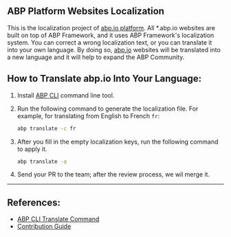 ## ABP Platform Websites Localization

This is the localization project of [abp.io platform](https://abp.io).
All *.abp.io websites are built on top of ABP Framework, and it uses ABP Framework's localization system.
You can correct a wrong localization text, or you can translate it into your own language.
By doing so, [abp.io](https://abp.io) websites will be translated into a new language and it will help to expand the ABP Community.



## How to Translate abp.io Into Your Language:

1. Install [ABP CLI](https://docs.abp.io/en/abp/latest/CLI) command line tool.

2. Run the following command to generate the localization file. 
   For example, for translating from English to French `fr`: 
   
   ```bash
   abp translate -c fr
   ```
3. After you fill in the empty localization keys, run the following command to apply it.
   ```bash
   abp translate -a
   ```
4. Send your PR to the team; after the review process, we wil merge it.

---



## References:
* [ABP CLI Translate Command](https://docs.abp.io/en/abp/latest/Contribution/Index#using-the-abp-translate-command)
* [Contribution Guide](https://github.com/abpframework/abp/blob/dev/docs/en/Contribution/Index.md)
